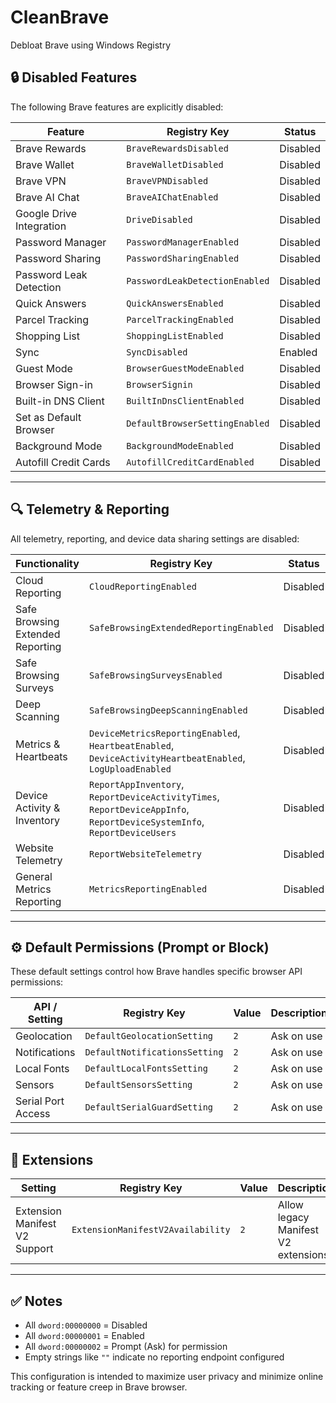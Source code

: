 # CleanBrave
Debloat Brave using Windows Registry

## 🔒 Disabled Features

The following Brave features are explicitly disabled:

| Feature                         | Registry Key                       | Status    |
|---------------------------------|------------------------------------|-----------|
| Brave Rewards                   | `BraveRewardsDisabled`            | Disabled  |
| Brave Wallet                    | `BraveWalletDisabled`             | Disabled  |
| Brave VPN                       | `BraveVPNDisabled`                | Disabled  |
| Brave AI Chat                   | `BraveAIChatEnabled`              | Disabled  |
| Google Drive Integration        | `DriveDisabled`                   | Disabled  |
| Password Manager                | `PasswordManagerEnabled`          | Disabled  |
| Password Sharing                | `PasswordSharingEnabled`          | Disabled  |
| Password Leak Detection         | `PasswordLeakDetectionEnabled`    | Disabled  |
| Quick Answers                   | `QuickAnswersEnabled`             | Disabled  |
| Parcel Tracking                 | `ParcelTrackingEnabled`           | Disabled  |
| Shopping List                   | `ShoppingListEnabled`             | Disabled  |
| Sync                            | `SyncDisabled`                    | Enabled   |
| Guest Mode                      | `BrowserGuestModeEnabled`         | Disabled  |
| Browser Sign-in                 | `BrowserSignin`                   | Disabled  |
| Built-in DNS Client             | `BuiltInDnsClientEnabled`         | Disabled  |
| Set as Default Browser          | `DefaultBrowserSettingEnabled`    | Disabled  |
| Background Mode                 | `BackgroundModeEnabled`           | Disabled  |
| Autofill Credit Cards           | `AutofillCreditCardEnabled`       | Disabled  |

---

## 🔍 Telemetry & Reporting

All telemetry, reporting, and device data sharing settings are disabled:

| Functionality                      | Registry Key                           | Status    |
|------------------------------------|----------------------------------------|-----------|
| Cloud Reporting                    | `CloudReportingEnabled`               | Disabled  |
| Safe Browsing Extended Reporting   | `SafeBrowsingExtendedReportingEnabled`| Disabled  |
| Safe Browsing Surveys              | `SafeBrowsingSurveysEnabled`          | Disabled  |
| Deep Scanning                      | `SafeBrowsingDeepScanningEnabled`     | Disabled  |
| Metrics & Heartbeats               | `DeviceMetricsReportingEnabled`, `HeartbeatEnabled`, `DeviceActivityHeartbeatEnabled`, `LogUploadEnabled` | Disabled |
| Device Activity & Inventory        | `ReportAppInventory`, `ReportDeviceActivityTimes`, `ReportDeviceAppInfo`, `ReportDeviceSystemInfo`, `ReportDeviceUsers` | Disabled |
| Website Telemetry                  | `ReportWebsiteTelemetry`              | Disabled  |
| General Metrics Reporting          | `MetricsReportingEnabled`             | Disabled  |

---

## ⚙️ Default Permissions (Prompt or Block)

These default settings control how Brave handles specific browser API permissions:

| API / Setting              | Registry Key                     | Value | Description        |
|----------------------------|----------------------------------|--------|--------------------|
| Geolocation                | `DefaultGeolocationSetting`     | `2`    | Ask on use         |
| Notifications              | `DefaultNotificationsSetting`   | `2`    | Ask on use         |
| Local Fonts                | `DefaultLocalFontsSetting`      | `2`    | Ask on use         |
| Sensors                    | `DefaultSensorsSetting`         | `2`    | Ask on use         |
| Serial Port Access         | `DefaultSerialGuardSetting`     | `2`    | Ask on use         |

---

## 🧩 Extensions

| Setting                        | Registry Key                         | Value | Description                                  |
|--------------------------------|--------------------------------------|--------|----------------------------------------------|
| Extension Manifest V2 Support | `ExtensionManifestV2Availability`    | `2`    | Allow legacy Manifest V2 extensions          |

---

## ✅ Notes

- All `dword:00000000` = Disabled
- All `dword:00000001` = Enabled
- All `dword:00000002` = Prompt (Ask) for permission
- Empty strings like `""` indicate no reporting endpoint configured

This configuration is intended to maximize user privacy and minimize online tracking or feature creep in Brave browser.
